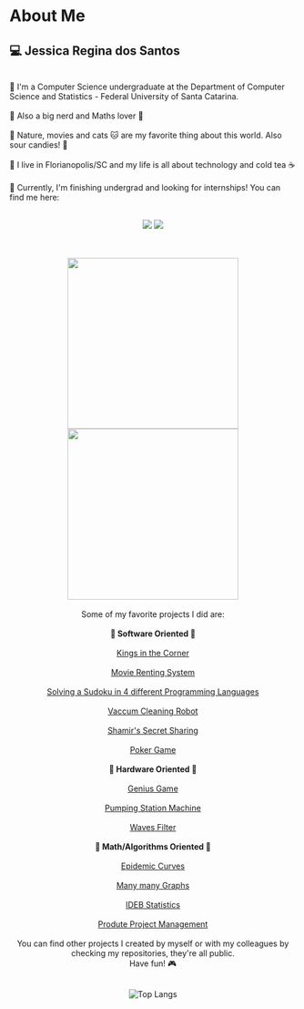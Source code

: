 # About Me

## 💻 Jessica Regina dos Santos
<br>🌸 I'm a Computer Science undergraduate at the Department of Computer Science and Statistics - Federal University of Santa Catarina.<br>
<br>🌸 Also a big nerd and Maths lover 📖<br>
<br>🌸 Nature, movies and cats 🐱 are my favorite thing about this world. Also sour candies! 💜<br>
<br>🌸 I live in Florianopolis/SC and my life is all about technology and cold tea ☕<br>
<br>🌸 Currently, I'm finishing undergrad and looking for internships! You can find me here:<br>
<br><div align="center"> <a href="https://www.instagram.com/jessicaregds/"><img src="https://img.shields.io/badge/-Instagram-%23E4405F?style=for-the-badge&logo=instagram&logoColor=white"/></a> <a href="https://www.linkedin.com/in/jessica-regina-dos-santos-aa7667142/"><img src="https://img.shields.io/badge/-LinkedIn-%230077B5?style=for-the-badge&logo=linkedin&logoColor=white"/></a> </div>
<br>
<br>
<div align="center"> <img src="https://66.media.tumblr.com/9356a5343569692547be79f4fe460829/tumblr_mit6meq11R1rfjowdo1_500.gif" width="300"/> </div>
<div align="center"> <img src="https://i.pinimg.com/originals/bb/34/01/bb34017e0cd6eeaff3e785b60a8ff59f.gif" width="300"/> </div>
<div align="center">
<br>Some of my favorite projects I did are:<br>
<br><b>💌 Software Oriented 💌</b><br>
<br><a href="https://github.com/jessregsts/INE5417-Engenharia-de-Software-I">Kings in the Corner</a><br>
<br><a href="https://github.com/jessregsts/INE5402-Programacao-Orientada-a-Objetos-I/tree/main/TrabalhoFinal">Movie Renting System</a><br>
<br><a href="https://github.com/jessregsts/INE5416-Paradigmas-de-Programacao">Solving a Sudoku in 4 different Programming Languages</a><br>
<br><a href="https://github.com/jessregsts/INE5408-Estruturas-de-Dados/tree/main/ProjetoI">Vaccum Cleaning Robot</a><br>
<br><a href="https://github.com/jessregsts/Trabalho_Final_Seguranca">Shamir's Secret Sharing</a><br>
<br><a href="https://github.com/jessregsts/INE5404-Programacao-Orientada-a-Objetos-II/tree/main/PokerGame">Poker Game</a><br>
<br><b>💌 Hardware Oriented 💌</b><br>
<br><a href="https://github.com/jessregsts/EEL5105-Circuitos-e-Tecnicas-Digitais/tree/main/Genius">Genius Game</a><br>
<br><a href="https://github.com/jessregsts/INE5411-Organizacao-de-Computadores-I/tree/main/TrabFinal">Pumping Station Machine</a><br>
<br><a href="https://github.com/jessregsts/EEL5105-Circuitos-e-Tecnicas-Digitais/tree/main/Genius">Waves Filter</a><br>
<br><b>💌 Math/Algorithms Oriented 💌</b><br>
<br><a href="https://github.com/jessregsts/INE5202-Calculo-Numerico-em-Computadores/tree/main/Trabalho03">Epidemic Curves</a><br>
<br><a href="https://github.com/jessregsts/INE5413-Grafos">Many many Graphs</a><br>
<br><a href="https://github.com/jessregsts/INE5405-Probabilidade-e-Estatistica">IDEB Statistics</a><br>
<br><a href="https://github.com/jessregsts/INE5427-Planejamento-e-Gestao-de-Projetos">Produte Project Management</a><br>

<br>
You can find other projects I created by myself or with my colleagues by checking my repositories, they're all public. 
<br>Have fun! 🎮

<br><img src="https://github-readme-stats.vercel.app/api/top-langs/?username=jessregsts&layout=compact&theme=tokyonight" alt="Top Langs" />

</div>

